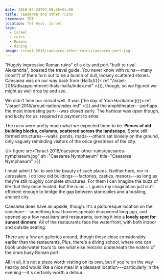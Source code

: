 ```yaml
---
date: 2018-04-24T07:59:06+03:00
title: Caesarea and other ruins
timezone: IDT
location: Tel Aviv, Israel
tags:
  - Israel
  - ruins
  - Romans
  - dining
image: israel-2018/caesarea-other-ruins/caesarea-port.jpg
---
```


"Hugely impressive Roman ruins" of a city and port "built to rival Alexandria", boasted the travel guide. You never know with ruins---many (most?) of them turn out to be a bunch of dull, loosely scattered stones. Caesarea was on our way back from [Haifa]({{< ref "/israel-2018/disappointment-thats-haifa/index.md" >}}), though, so we figured we might as well drop by and see.

<!--more-->

We didn't time our arrival well. It was [the day of Yom Hazikaron]({{< ref "/israel-2018/proud-nation/index.md" >}}) and the amphitheater---perhaps the most interesting part---was closed early. The harbour was open though, and lucky for us, required no payment to enter.

The ruins were pretty much what we expected them to be. **Pieces of old building blocks, columns, scattered across the landscape.** Some still formed structures---walls, ponds, roads---others sat loosely on the ground, only vaguely reminding visitors of the once greatness of the city.

{{< figure src="israel-2018/caesarea-other-ruins/caesarea-nymphaeum.jpg" alt="Caesarea Nymphaeum" title="Caesarea Nymphaeum" >}}

I must admit I fail to see the beauty of such places. Neither here, nor in Jerusalem. I do love old buildings---factories, castles, manors---as long as they're still roughly complete structures. For them I can imagine the buzz of life that they once hosted. But the ruins... I guess my imagination just isn't efficient enough to bridge the gap between stone piles and a bustling, ancient city.

Caesarea does have an upside, though. It's a picturesque location on the seashore---something local businesspeople discovered long ago, and opened up a few neat bars and restaurants, turning it into a **lovely spot for sunset dinners**. All of the restaurants face the waterfront, with both indoor and outside seating.

There are a few art galleries around, though these close considerably earlier than the restaurants. Plus, there's a diving school, where one can book underwater tours to see what else remains underneath the waters of the once busy Roman port.

All in all, it's not a place worth visiting on its own, but if you're on the way nearby and would like a nice meal in a pleasant location---particularly in the evening---it's certainly worth a detour.

